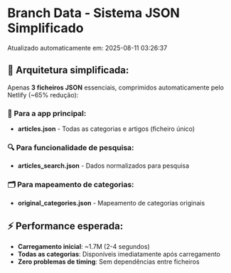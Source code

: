 # Branch Data - Sistema JSON Simplificado
Atualizado automaticamente em: 2025-08-11 03:26:37

## 🎯 Arquitetura simplificada:
Apenas **3 ficheiros JSON** essenciais, comprimidos automaticamente pelo Netlify (~65% redução):

### 📱 Para a app principal:
- **articles.json** - Todas as categorias e artigos (ficheiro único)

### 🔍 Para funcionalidade de pesquisa:
- **articles_search.json** - Dados normalizados para pesquisa

### 🗂️ Para mapeamento de categorias:
- **original_categories.json** - Mapeamento de categorias originais

## ⚡ Performance esperada:
- **Carregamento inicial**: ~1.7M (2-4 segundos)
- **Todas as categorias**: Disponíveis imediatamente após carregamento
- **Zero problemas de timing**: Sem dependências entre ficheiros
